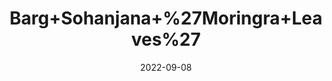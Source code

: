 ---
title: 'Barg+Sohanjana+%27Moringra+Leaves%27'
date: '2022-09-08' 
metatag: '' 
inventory: '0' 
draft: false 
# meta description 
shortDescripton: ''
description: 'Herb'
longdescription: ''
featured: True
# product Price
price: '200.0'
# Product Short Description
shortDescription: ''
productID: '8A1477B4-1A23-ED11-9968-005056B3A416'
type: 'products'
category: 'Herb' 
thumnailproduct: 'https://aminsaddiquidawakhana.eralive.net/images/products/8A1477B4-1A23-ED11-9968-005056B3A4161.png' 
images:
  - image: 'images/products/8A1477B4-1A23-ED11-9968-005056B3A4161.png'  
Variants:
---